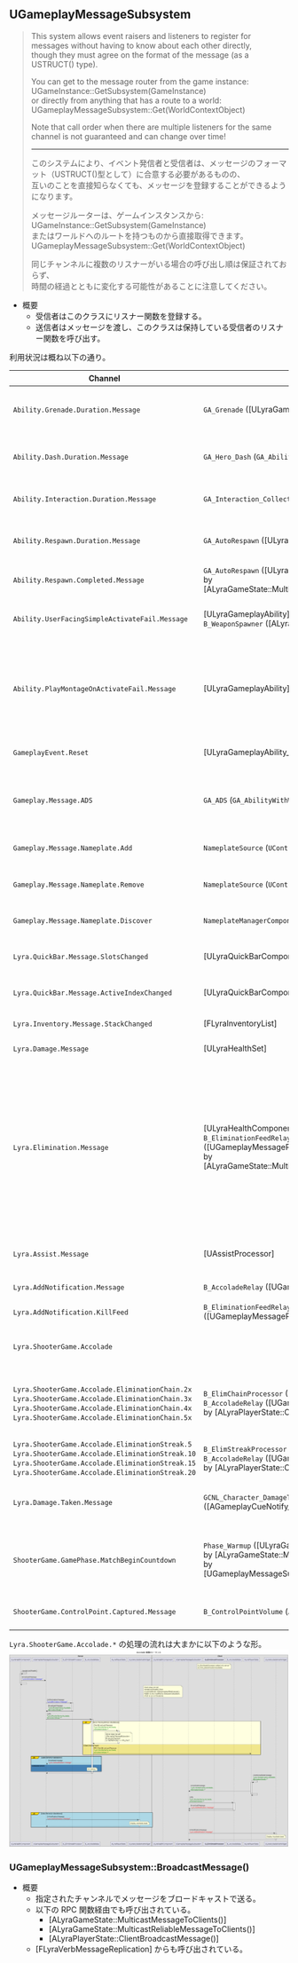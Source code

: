 ## UGameplayMessageSubsystem

> This system allows event raisers and listeners to register for messages without having to know about each other directly,  
> though they must agree on the format of the message (as a USTRUCT() type).  
>  
> You can get to the message router from the game instance:  
> 	UGameInstance::GetSubsystem<UGameplayMessageSubsystem>(GameInstance)  
> or directly from anything that has a route to a world:  
> 	UGameplayMessageSubsystem::Get(WorldContextObject)  
>  
> Note that call order when there are multiple listeners for the same channel is not guaranteed and can change over time!  
> 
> ----
> このシステムにより、イベント発信者と受信者は、メッセージのフォーマット（USTRUCT()型として）に合意する必要があるものの、  
> 互いのことを直接知らなくても、メッセージを登録することができるようになります。  
>  
> メッセージルーターは、ゲームインスタンスから:  
> 	UGameInstance::GetSubsystem<UGameplayMessageSubsystem>(GameInstance)  
> またはワールドへのルートを持つものから直接取得できます。  
> 	UGameplayMessageSubsystem::Get(WorldContextObject)  
>  
> 同じチャンネルに複数のリスナーがいる場合の呼び出し順は保証されておらず、  
> 時間の経過とともに変化する可能性があることに注意してください。  

* 概要
	* 受信者はこのクラスにリスナー関数を登録する。
	* 送信者はメッセージを渡し、このクラスは保持している受信者のリスナー関数を呼び出す。

利用状況は概ね以下の通り。

| Channel                                                                                                                                                                                                     | 送信者                                                                                                                                                 | 受信者                                                                                                                                                                                                                                                                                                                                                                                                                                                                                        | メッセージの型                           | 内容                                                                               |
| ----------------------------------------------------------------------------------------------------------------------------------------------------------------------------------------------------------- | ------------------------------------------------------------------------------------------------------------------------------------------------------ | --------------------------------------------------------------------------------------------------------------------------------------------------------------------------------------------------------------------------------------------------------------------------------------------------------------------------------------------------------------------------------------------------------------------------------------------------------------------------------------------- | ---------------------------------------- | ---------------------------------------------------------------------------------- |
| `Ability.Grenade.Duration.Message`                                                                                                                                                                          | `GA_Grenade` ([ULyraGameplayAbility])                                                                                                                  | `W_GrenadeCooldown` (`UUserWidget`)                                                                                                                                                                                                                                                                                                                                                                                                                                                           | [FLyraInteractionDurationMessage]        | 期間情報（グレネードのクールダウン）                                               |
| `Ability.Dash.Duration.Message`                                                                                                                                                                             | `GA_Hero_Dash` (`GA_AbilityWithWidget`)                                                                                                                | `W_DashTouchButton` (`UUserWidget`)<br>`W_DashCooldown` (`UUserWidget`)                                                                                                                                                                                                                                                                                                                                                                                                                       | [FLyraInteractionDurationMessage]        | 期間情報（ダッシュのクールダウン）                                                 |
| `Ability.Interaction.Duration.Message`                                                                                                                                                                      | `GA_Interaction_Collect` ([ULyraGameplayAbility])                                                                                                      | `W_AbilityProgress` ([ULyraTaggedWidget])                                                                                                                                                                                                                                                                                                                                                                                                                                                     | [FLyraInteractionDurationMessage]        | 期間情報（インタラクション）                                                       |
| `Ability.Respawn.Duration.Message`                                                                                                                                                                          | `GA_AutoRespawn` ([ULyraGameplayAbility])                                                                                                              | `W_RespawnTimer` (`UUserWidget`)                                                                                                                                                                                                                                                                                                                                                                                                                                                              | [FLyraInteractionDurationMessage]        | 期間情報（リスポーンまでの期間）                                                   |
| `Ability.Respawn.Completed.Message`                                                                                                                                                                         | `GA_AutoRespawn` ([ULyraGameplayAbility])<br>by [ALyraGameState::MulticastReliableMessageToClients()]                                                  | `W_RespawnTimer` (`UUserWidget`)                                                                                                                                                                                                                                                                                                                                                                                                                                                              | [FLyraVerbMessage]                       | リスポーン情報                                                                     |
| `Ability.UserFacingSimpleActivateFail.Message`                                                                                                                                                              | [ULyraGameplayAbility]<br>`B_WeaponSpawner` ([ALyraWeaponSpawner])                                                                                     | `W_AbilityFailureFeedback` ([ULyraTaggedWidget])                                                                                                                                                                                                                                                                                                                                                                                                                                              | [FLyraAbilitySimpleFailureMessage]       | アビリティのアクティブ化の失敗の原因                                               |
| `Ability.PlayMontageOnActivateFail.Message`                                                                                                                                                                 | [ULyraGameplayAbility]                                                                                                                                 | `GA_Weapon_Fire` ([ULyraGameplayAbility_RangedWeapon])                                                                                                                                                                                                                                                                                                                                                                                                                                        | [FLyraAbilityMontageFailureMessage]      | アビリティのアクティブ化の失敗の原因<br>（とその際に利用可能なモンタージュの情報） |
| `GameplayEvent.Reset`                                                                                                                                                                                       | [ULyraGameplayAbility_Reset]                                                                                                                           | `GA_AutoRespawn` ([ULyraGameplayAbility])                                                                                                                                                                                                                                                                                                                                                                                                                                                     | [FLyraPlayerResetMessage]                | プレイヤーリセットの発生                                                           |
| `Gameplay.Message.ADS`                                                                                                                                                                                      | `GA_ADS` (`GA_AbilityWithWidget`)                                                                                                                      | `W_Reticle_Shotgun` ([ULyraReticleWidgetBase])<br>`W_Reticle_Rifle` ([ULyraReticleWidgetBase])<br>`W_Reticle_Pistol` ([ULyraReticleWidgetBase])                                                                                                                                                                                                                                                                                                                                               | `Struct_UIMessaging`                     | ADS しているかの情報                                                               |
| `Gameplay.Message.Nameplate.Add`                                                                                                                                                                            | `NameplateSource` (`UControllerComponent`)                                                                                                             | `NameplateManagerComponent` (`UControllerComponent`)                                                                                                                                                                                                                                                                                                                                                                                                                                          | `Message_NameplateInfo`                  | ネームプレート情報追加                                                             |
| `Gameplay.Message.Nameplate.Remove`                                                                                                                                                                         | `NameplateSource` (`UControllerComponent`)                                                                                                             | `NameplateManagerComponent` (`UControllerComponent`)                                                                                                                                                                                                                                                                                                                                                                                                                                          | `Message_NameplateInfo`                  | ネームプレート情報削除                                                             |
| `Gameplay.Message.Nameplate.Discover`                                                                                                                                                                       | `NameplateManagerComponent` (`UControllerComponent`)                                                                                                   | `NameplateSource` (`UControllerComponent`)                                                                                                                                                                                                                                                                                                                                                                                                                                                    | `Message_NameplateRequest`               | ネームプレート情報問い合わせ                                                       |
| `Lyra.QuickBar.Message.SlotsChanged`                                                                                                                                                                        | [ULyraQuickBarComponent]                                                                                                                               | `W_QuickBarSlot` ([ULyraTaggedWidget])                                                                                                                                                                                                                                                                                                                                                                                                                                                        | [FLyraQuickBarSlotsChangedMessage]       | 武器のスロット内容の変更                                                           |
| `Lyra.QuickBar.Message.ActiveIndexChanged`                                                                                                                                                                  | [ULyraQuickBarComponent]                                                                                                                               | `W_QuickBarSlot` ([ULyraTaggedWidget])                                                                                                                                                                                                                                                                                                                                                                                                                                                        | [FLyraQuickBarActiveIndexChangedMessage] | 武器のアクティブスロットの変更                                                     |
| `Lyra.Inventory.Message.StackChanged`                                                                                                                                                                       | [FLyraInventoryList]                                                                                                                                   | `W_InventoryGrid` (`UUserWidget`)<br>`W_ItemAcquiredList` (`UUserWidget`)                                                                                                                                                                                                                                                                                                                                                                                                                     | [FLyraInventoryChangeMessage]            | インベントリの変更                                                                 |
| `Lyra.Damage.Message`                                                                                                                                                                                       | [ULyraHealthSet]                                                                                                                                       | [ULyraDamageLogDebuggerComponent]<br>[UAssistProcessor]                                                                                                                                                                                                                                                                                                                                                                                                                                       | [FLyraVerbMessage]                       | ヘルスの減少                                                                       |
| `Lyra.Elimination.Message`                                                                                                                                                                                  | [ULyraHealthComponent]<br>`B_EliminationFeedRelay` ([UGameplayMessageProcessor])<br>by [ALyraGameState::MulticastReliableMessageToClients()]           | [UAssistProcessor]<br>[UElimChainProcessor]<br>[UElimStreakProcessor]<br>[UGameplayMessageProcessor]<br>`B_MusicManagerComponent_Base` (`UActorComponent`)<br>`W_Reticle_Shotgun` ([ULyraReticleWidgetBase])<br>`W_Reticle_Rifle` ([ULyraReticleWidgetBase])<br>`W_Reticle_Pistol` ([ULyraReticleWidgetBase])<br>`B_ShooterGameScoring_Base` (`UGameStateComponent`)<br>`B_TopDownArena_GameComponent_Base` (`UGameStateComponent`)<br>`B_EliminationFeedRelay` ([UGameplayMessageProcessor]) | [FLyraVerbMessage]                       | ヘルスがなくなった                                                                 |
| `Lyra.Assist.Message`                                                                                                                                                                                       | [UAssistProcessor]                                                                                                                                     | `B_ShooterGameScoring_Base` (`UGameStateComponent`)<br>`B_TopDownArena_GameComponent_Base` (`UGameStateComponent`)                                                                                                                                                                                                                                                                                                                                                                            | [FLyraVerbMessage]                       | キルのアシストをした                                                               |
| `Lyra.AddNotification.Message`                                                                                                                                                                              | `B_AccoladeRelay` ([UGameplayMessageProcessor])                                                                                                        | [ULyraAccoladeHostWidget]                                                                                                                                                                                                                                                                                                                                                                                                                                                                     | [FLyraNotificationMessage]               | 称賛情報（表示用）                                                                 |
| `Lyra.AddNotification.KillFeed`                                                                                                                                                                             | `B_EliminationFeedRelay` ([UGameplayMessageProcessor])                                                                                                 | `W_EliminationFeed` (`UUserWidget`)                                                                                                                                                                                                                                                                                                                                                                                                                                                           | `EliminationFeedMessage`                 | フィード情報                                                                       |
| `Lyra.ShooterGame.Accolade`                                                                                                                                                                                 |                                                                                                                                                        | `B_AccoladeRelay` ([UGameplayMessageProcessor])<br>（`Lyra.ShooterGame.Accolade.*` をまとめて処理している）                                                                                                                                                                                                                                                                                                                                                                                   | [FLyraVerbMessage]                       | 称賛情報                                                                           |
| `Lyra.ShooterGame.Accolade.EliminationChain.2x`<br>`Lyra.ShooterGame.Accolade.EliminationChain.3x`<br>`Lyra.ShooterGame.Accolade.EliminationChain.4x`<br>`Lyra.ShooterGame.Accolade.EliminationChain.5x`    | `B_ElimChainProcessor` ([UElimChainProcessor])<br>`B_AccoladeRelay` ([UGameplayMessageProcessor])<br>by [ALyraPlayerState::ClientBroadcastMessage()]   | `B_AccoladeRelay` ([UGameplayMessageProcessor])                                                                                                                                                                                                                                                                                                                                                                                                                                               | [FLyraVerbMessage]                       | 称賛情報（連鎖排除）<br> `5x` は送信されていない。                                 |
| `Lyra.ShooterGame.Accolade.EliminationStreak.5`<br>`Lyra.ShooterGame.Accolade.EliminationStreak.10`<br>`Lyra.ShooterGame.Accolade.EliminationStreak.15`<br>`Lyra.ShooterGame.Accolade.EliminationStreak.20` | `B_ElimStreakProcessor` ([UElimStreakProcessor])<br>`B_AccoladeRelay` ([UGameplayMessageProcessor])<br>by [ALyraPlayerState::ClientBroadcastMessage()] | `B_AccoladeRelay` ([UGameplayMessageProcessor])                                                                                                                                                                                                                                                                                                                                                                                                                                               | [FLyraVerbMessage]                       | 称賛情報（連続排除）                                                               |
| `Lyra.Damage.Taken.Message`                                                                                                                                                                                 | `GCNL_Character_DamageTaken` ([AGameplayCueNotify_BurstLatent])                                                                                        | `B_MusicManagerComponent_Base` (`UActorComponent`)                                                                                                                                                                                                                                                                                                                                                                                                                                            | [FLyraVerbMessage]                       | 被ダメージ情報（ボリューム調整用）                                                 |
| `ShooterGame.GamePhase.MatchBeginCountdown`                                                                                                                                                                 | `Phase_Warmup` ([ULyraGamePhaseAbility])<br>by [ALyraGameState::MulticastMessageToClients()]<br>by [UGameplayMessageSubsystem::BroadcastMessage()]     | `W_WaitingForPlayers_Message` (`UUserWidget`)                                                                                                                                                                                                                                                                                                                                                                                                                                                 | [FLyraVerbMessage]                       | `ShooterCore` のゲームフェーズ<br>`Warmup` でのカウントダウン通知                  |
| `ShooterGame.ControlPoint.Captured.Message`                                                                                                                                                                 | `B_ControlPointVolume` (`AActor`)                                                                                                                      | `B_MusicManagerComponent_ControlPoint` (`B_MusicManagerComponent_Base`)                                                                                                                                                                                                                                                                                                                                                                                                                       | [FLyraControlPointStatusMessage]         | キャプチャーしたチーム情報                                                         |

`Lyra.ShooterGame.Accolade.*` の処理の流れは大まかに以下のような形。  
![](../../../GameplayAbility/images/AccoladeMessageSequence.png)

### UGameplayMessageSubsystem::BroadcastMessage()

* 概要
	* 指定されたチャンネルでメッセージをブロードキャストで送る。
	* 以下の RPC 関数経由でも呼び出されている。
		* [ALyraGameState::MulticastMessageToClients()]
		* [ALyraGameState::MulticastReliableMessageToClients()]
		* [ALyraPlayerState::ClientBroadcastMessage()]
	* [FLyraVerbMessageReplication] からも呼び出されている。

